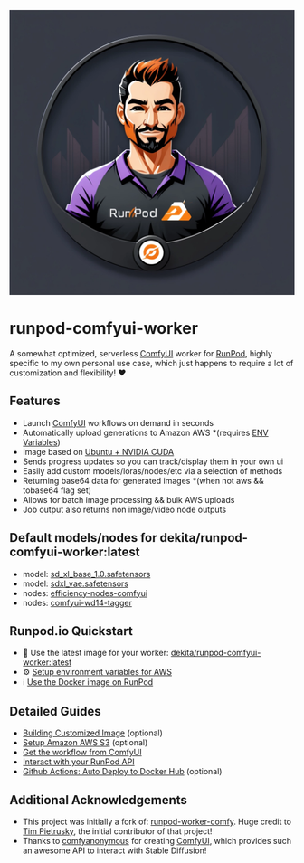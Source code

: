 <p align="center"><img src="assets/runpod-worker-logo.webp" title="Runpod Worker Thread" /></p>

# runpod-comfyui-worker
A somewhat optimized, serverless [ComfyUI](https://github.com/comfyanonymous/ComfyUI) worker for [RunPod](https://www.runpod.io/), highly specific to my own personal use case, which just happens to require a lot of customization and flexibility! :heart:


## Features 
* Launch [ComfyUI](https://github.com/comfyanonymous/ComfyUI) workflows on demand in seconds
* Automatically upload generations to Amazon AWS *(requires [ENV Variables](/readme/aws-setup.md))
* Image based on [Ubuntu + NVIDIA CUDA](https://hub.docker.com/r/nvidia/cuda)
* Sends progress updates so you can track/display them in your own ui
* Easily add custom models/loras/nodes/etc via a selection of methods
* Returning base64 data for generated images *(when not aws && tobase64 flag set)
* Allows for batch image processing && bulk AWS uploads
* Job output also returns non image/video node outputs 


## Default models/nodes for dekita/runpod-comfyui-worker:latest
* model: [sd_xl_base_1.0.safetensors](https://huggingface.co/stabilityai/stable-diffusion-xl-base-1.0)
* model: [sdxl_vae.safetensors](https://huggingface.co/stabilityai/sdxl-vae/)
* nodes: [efficiency-nodes-comfyui](https://github.com/LucianoCirino/efficiency-nodes-comfyui)
* nodes: [comfyui-wd14-tagger](https://github.com/pythongosssss/ComfyUI-WD14-Tagger)


## Runpod.io Quickstart 
* 🐳 Use the latest image for your worker: [dekita/runpod-comfyui-worker:latest](https://hub.docker.com/r/dekita/runpod-comfyui-worker)
* ⚙️ [Setup environment variables for AWS](/readme/aws-setup.md)
* ℹ️ [Use the Docker image on RunPod](/readme/runpod-setup.md)


## Detailed Guides
* [Building Customized Image](/readme/custom-image.md) (optional)
* [Setup Amazon AWS S3](/readme/aws-setup.md) (optional)
* [Get the workflow from ComfyUI](/readme/get-workflow.md) 
* [Interact with your RunPod API](/readme/api-interactions.md) 
* [Github Actions: Auto Deploy to Docker Hub](/readme/auto-deploy.md) (optional)


## Additional Acknowledgements
* This project was initially a fork of: [runpod-worker-comfy](https://github.com/blib-la/runpod-worker-comfy). Huge credit to [Tim Pietrusky](https://github.com/TimPietrusky), the initial contributor of that project!
* Thanks to [comfyanonymous](https://github.com/comfyanonymous) for creating [ComfyUI](https://github.com/comfyanonymous/ComfyUI), which provides such an awesome API to interact with Stable Diffusion!
